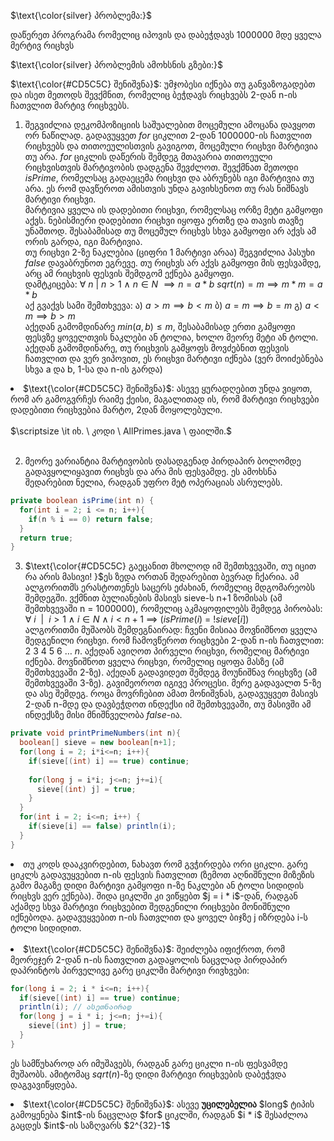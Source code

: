 $\text{\color{silver} პრობლემა:}$

დაწერეთ პროგრამა რომელიც იპოვის და დაბეჭდავს 1000000 მდე ყველა მერტივ რიცხვს


$\text{\color{silver} პრობლემის ამოხსნის გზები:}$

$\text{\color{#CD5C5C}  შენიშვნა}$: უმჯობესი იქნება თუ განვაზოგადებთ და ისეთ მეთოდს შევქმნით, რომელიც ბეჭდავს რიცხვებს 2-დან n-ის ჩათვლით მარტივ რიცხვებს.

1. შეგვიძლია დეკომპოზიციის საშუალებით მოცემული ამოცანა დავყოთ ორ ნაწილად. გადავუყვეთ $for$ ციკლით 2-დან 1000000-ის ჩათვლით რიცხვებს და თითოეულისთვის გავიგოთ, მოცემული რიცხვი მარტივია თუ არა. $for$ ციკლის დაწერის შემდეგ მთავარია თითოეული რიცხვისთვის მარტივობის დადგენა შევძლოთ. შევქმნათ მეთოდი $isPrime$, რომელსაც გადაეცემა რიცხვი და აბრუნებს იგი მარტივია თუ არა. ეს რომ დავწეროთ ამისთვის უნდა გავიხსენოთ თუ რას ნიშნავს მარტივი რიცხვი. <br>
მარტივია ყველა ის დადებითი რიცხვი, რომელსაც ორზე მეტი გამყოფი აქვს. ნებისმიერი დადებითი რიცხვი იყოფა ერთზე და თავის თავზე უნაშთოდ. შესაბამისად თუ მოცემულ რიცხვს სხვა გამყოფი არ აქვს ამ ორის გარდა, იგი მარტივია. <br> 
თუ რიცხვი 2-ზე ნაკლებია (ციფრი 1 მარტივი არაა) შეგვიძლია პასუხი $false$ დავაბრუნოთ ეგრევე. თუ რიცხვს არ აქვს გამყოფი მის ფესვამდე, არც ამ რიცხვის ფესვის შემდგომ ექნება გამყოფი.<br>
დამტკიცება:
$\forall \ n \ |\ n > 1\ \land \ n \in N \ \implies n = a * b$
$sqrt(n) = m \implies m * m = a * b$<br>
აქ გვაქვს სამი შემთხვევა:
ა) $a > m \implies b < m$
ბ) $a = m \implies b = m$
გ) $a < m \implies b > m$ <br>
აქედან გამომდინარე $min(a, b) \le m$,  შესაბამისად ერთი გამყოფი ფესვზე ყოველთვის ნაკლები ან ტოლია, ხოლო მეორე მეტი ან ტოლი. აქედან გამომდინარე, თუ რიცხვის გამყოფს მოვძებნით ფესვის ჩათვლით და ვერ ვიპოვით, ეს რიცხვი მარტივი იქნება (ვერ მოიძებნება სხვა a და b, 1-სა და n-ის გარდა) <br>
<li>
$\text{\color{#CD5C5C}  შენიშვნა}$: ასევე ყურადღებით უნდა ვიყოთ, რომ არ გამოგვრჩეს რაიმე ქეისი, მაგალითად ის, რომ მარტივი რიცხვები დადებითი რიცხვებია მარტო, 2დან მოყოლებული.
</li> <br>
$\scriptsize \it იხ. \ კოდი \ AllPrimes.java \ ფაილში.$ 
<br>
<br>

2. მეორე ვარიანტია მარტივობის დასადგენად პირდაპირ ბოლომდე გადავყოლიყავით რიცხვს და არა მის ფესვამდე. ეს ამოხსნა შედარებით ნელია, რადგან უფრო მეტ ოპერაციას ასრულებს.

```Java
private boolean isPrime(int n) {
  for(int i = 2; i <= n; i++){
    if(n % i == 0) return false; 
  }
  return true;
}
```

3. $\text{\color{#CD5C5C}  გაეცანით მხოლოდ იმ შემთხვევაში, თუ იცით რა არის მასივი! }$ეს ზედა ორთან შედარებით ბევრად ჩქარია. ამ ალგორითმს ერასტოთენეს საცერს ეძახიან, რომელიც მდგომარეობს შემდეგში. ვქმნით ბულიანების მასივს sieve-ს n+1 ზომისას (ამ შემთხვევაში n = 1000000), რომელიც აკმაყოფილებს შემდეგ პირობას: <br>
$\forall \  i \ \ | \ \ i > 1 \ \land \ i \in N \ \land \ i < n+1 \ \implies \ (isPrime(i)\ =\ !sieve[i])$ <br>
ალგორითმი მუშაობს შემდეგნაირად: 
ჩვენი მისიაა მოვნიშნოთ ყველა შედგენილი რიცხვი. რომ ჩამოვწეროთ რიცხვები 2-დან n-ის ჩათვლით: $2\ 3\ 4\ 5\ 6\ \dots \ n$. აქედან ავიღოთ პირველი რიცხვი, რომელიც მარტივი იქნება. მოვნიშნოთ ყველა რიცხვი, რომელიც იყოფა მასზე (ამ შემთხვევაში 2-ზე). აქედან გადავიდეთ შემდეგ მოუნიშნავ რიცხვზე (ამ შემთხვევაში 3-ზე). გავიმეოროთ იგივე პროცესი. მერე გადავალთ 5-ზე და ასე შემდეგ. როცა მოვრჩებით ამათ მონიშვნას, გადავუყვეთ მასივს 2-დან n-მდე და დავბეჭდოთ ინდექსი იმ შემთხვევაში, თუ მასივში ამ ინდექსზე მისი მნიშნველობა $false$-ია.

```Java
private void printPrimeNumbers(int n){
  boolean[] sieve = new boolean[n+1];
  for(long i = 2; i*i<=n; i++){
    if(sieve[(int) i] == true) continue;
    
    for(long j = i*i; j<=n; j+=i){
      sieve[(int) j] = true;
    }
  }
  for(int i = 2; i<=n; i++) {
    if(sieve[i] == false) println(i);
  }
}
```
<li> 
თუ კოდს დააკვირდებით, ნახავთ რომ გვჭირდება ორი ციკლი. გარე ციკლს გადავუყვებით n-ის ფესვის ჩათვლით (ზემოთ აღნიშნული მიზეზის გამო მაგაზე დიდი მარტივი გამყოფი n-ზე ნაკლები ან ტოლი სიდიდის რიცხვს ვერ ექნება). შიდა ციკლში კი ვიწყებთ $j = i * i$-დან, რადგან აქამდე სხვა მარტივი რიცხვებით შედგენილი რიცხვები მონიშნული იქნებოდა. გადავუყვებით n-ის ჩათვლით და ყოველ ბიჯზე j იზრდება i-ს ტოლი სიდიდით.
</li>
<br>
<li> 
$\text{\color{#CD5C5C}  შენიშვნა}$: შეიძლება იფიქროთ, რომ მეორეჯერ 2-დან n-ის ჩათვლით გადაყოლის ნაცვლად პირდაპირ დაპრინტოს პირველივე გარე ციკლში მარტივი რივხვები:
</li> 

```Java
for(long i = 2; i * i<=n; i++){
  if(sieve[(int) i] == true) continue;
  println(i); // ასეთნაირად
  for(long j = i * i; j<=n; j+=i){
    sieve[(int) j] = true;
  }
}
```

ეს სამწუხაროდ არ იმუშავებს, რადგან გარე ციკლი n-ის ფესვამდე მუშაობს. ამიტომაც $sqrt(n)$-ზე დიდი მარტივი რიცხვების დაბეჭვდა დაგვავიწყდება. <br>
<li>
$\text{\color{#CD5C5C}  შენიშვნა}$: ასევე <strong>უცილებელია</strong> $long$ ტიპის გამოყენება $int$-ის ნაცვლად $for$ ციკლში, რადგან $i * i$ შესაძლოა გაცდეს $int$-ის საზღვარს $2^{32}-1$
</li> 